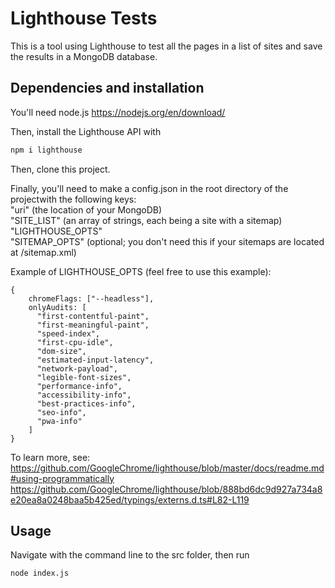 # Lighthouse Tests

This is a tool using Lighthouse to test all the pages in a list of sites and save the results in a MongoDB database.

## Dependencies and installation

You'll need node.js https://nodejs.org/en/download/

Then, install the Lighthouse API with

```bash
npm i lighthouse
```

Then, clone this project.

Finally, you'll need to make a config.json in the root directory of the projectwith the following keys:<br/>
"uri" (the location of your MongoDB)<br/>
"SITE_LIST" (an array of strings, each being a site with a sitemap)<br/>
"LIGHTHOUSE_OPTS"<br/>
"SITEMAP_OPTS" (optional; you don't need this if your sitemaps are located at /sitemap.xml)

Example of LIGHTHOUSE_OPTS (feel free to use this example):

    {
        chromeFlags: ["--headless"],
        onlyAudits: [
          "first-contentful-paint",
          "first-meaningful-paint",
          "speed-index",
          "first-cpu-idle",
          "dom-size",
          "estimated-input-latency",
          "network-payload",
          "legible-font-sizes",
          "performance-info",
          "accessibility-info",
          "best-practices-info",
          "seo-info",
          "pwa-info"
        ]
    }

To learn more, see:<br/>
https://github.com/GoogleChrome/lighthouse/blob/master/docs/readme.md#using-programmatically <br/>
https://github.com/GoogleChrome/lighthouse/blob/888bd6dc9d927a734a8e20ea8a0248baa5b425ed/typings/externs.d.ts#L82-L119

## Usage
Navigate with the command line to the src folder, then run
```bash
node index.js
```